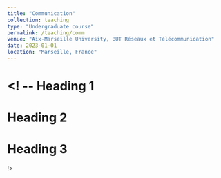 ```yaml
---
title: "Communication"
collection: teaching
type: "Undergraduate course"
permalink: /teaching/comm
venue: "Aix-Marseille University, BUT Réseaux et Télécommunication"
date: 2023-01-01
location: "Marseille, France"
---
```



<! --
Heading 1
======

Heading 2
======

Heading 3
======
!>

